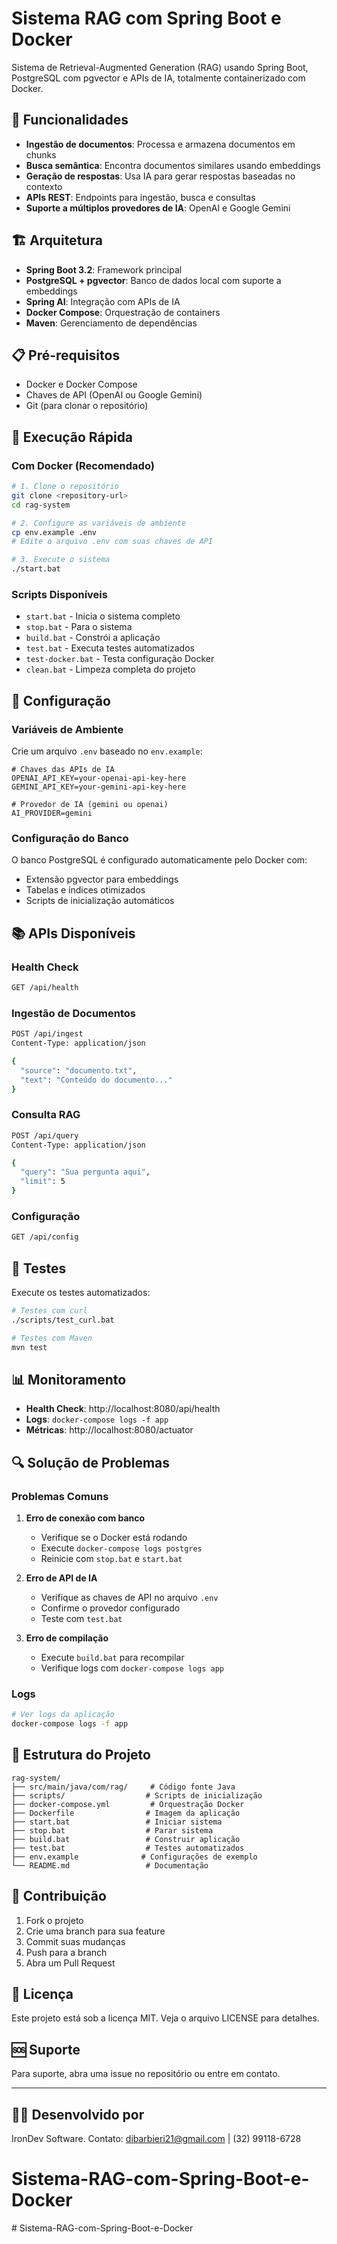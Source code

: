 # Sistema RAG com Spring Boot e Docker

Sistema de Retrieval-Augmented Generation (RAG) usando Spring Boot, PostgreSQL com pgvector e APIs de IA, totalmente containerizado com Docker.

## 🚀 Funcionalidades

- **Ingestão de documentos**: Processa e armazena documentos em chunks
- **Busca semântica**: Encontra documentos similares usando embeddings
- **Geração de respostas**: Usa IA para gerar respostas baseadas no contexto
- **APIs REST**: Endpoints para ingestão, busca e consultas
- **Suporte a múltiplos provedores de IA**: OpenAI e Google Gemini

## 🏗️ Arquitetura

- **Spring Boot 3.2**: Framework principal
- **PostgreSQL + pgvector**: Banco de dados local com suporte a embeddings
- **Spring AI**: Integração com APIs de IA
- **Docker Compose**: Orquestração de containers
- **Maven**: Gerenciamento de dependências

## 📋 Pré-requisitos

- Docker e Docker Compose
- Chaves de API (OpenAI ou Google Gemini)
- Git (para clonar o repositório)

## 🚀 Execução Rápida

### Com Docker (Recomendado)

```bash
# 1. Clone o repositório
git clone <repository-url>
cd rag-system

# 2. Configure as variáveis de ambiente
cp env.example .env
# Edite o arquivo .env com suas chaves de API

# 3. Execute o sistema
./start.bat
```

### Scripts Disponíveis

- `start.bat` - Inicia o sistema completo
- `stop.bat` - Para o sistema
- `build.bat` - Constrói a aplicação
- `test.bat` - Executa testes automatizados
- `test-docker.bat` - Testa configuração Docker
- `clean.bat` - Limpeza completa do projeto

## 🔧 Configuração

### Variáveis de Ambiente

Crie um arquivo `.env` baseado no `env.example`:

```env
# Chaves das APIs de IA
OPENAI_API_KEY=your-openai-api-key-here
GEMINI_API_KEY=your-gemini-api-key-here

# Provedor de IA (gemini ou openai)
AI_PROVIDER=gemini
```

### Configuração do Banco

O banco PostgreSQL é configurado automaticamente pelo Docker com:
- Extensão pgvector para embeddings
- Tabelas e índices otimizados
- Scripts de inicialização automáticos

## 📚 APIs Disponíveis

### Health Check
```bash
GET /api/health
```

### Ingestão de Documentos
```bash
POST /api/ingest
Content-Type: application/json

{
  "source": "documento.txt",
  "text": "Conteúdo do documento..."
}
```

### Consulta RAG
```bash
POST /api/query
Content-Type: application/json

{
  "query": "Sua pergunta aqui",
  "limit": 5
}
```

### Configuração
```bash
GET /api/config
```

## 🧪 Testes

Execute os testes automatizados:

```bash
# Testes com curl
./scripts/test_curl.bat

# Testes com Maven
mvn test
```

## 📊 Monitoramento

- **Health Check**: http://localhost:8080/api/health
- **Logs**: `docker-compose logs -f app`
- **Métricas**: http://localhost:8080/actuator

## 🔍 Solução de Problemas

### Problemas Comuns

1. **Erro de conexão com banco**
   - Verifique se o Docker está rodando
   - Execute `docker-compose logs postgres`
   - Reinicie com `stop.bat` e `start.bat`

2. **Erro de API de IA**
   - Verifique as chaves de API no arquivo `.env`
   - Confirme o provedor configurado
   - Teste com `test.bat`

3. **Erro de compilação**
   - Execute `build.bat` para recompilar
   - Verifique logs com `docker-compose logs app`

### Logs

```bash
# Ver logs da aplicação
docker-compose logs -f app
```

## 📁 Estrutura do Projeto

```
rag-system/
├── src/main/java/com/rag/     # Código fonte Java
├── scripts/                  # Scripts de inicialização
├── docker-compose.yml         # Orquestração Docker
├── Dockerfile                # Imagem da aplicação
├── start.bat                 # Iniciar sistema
├── stop.bat                  # Parar sistema
├── build.bat                 # Construir aplicação
├── test.bat                  # Testes automatizados
├── env.example              # Configurações de exemplo
└── README.md                 # Documentação
```

## 🤝 Contribuição

1. Fork o projeto
2. Crie uma branch para sua feature
3. Commit suas mudanças
4. Push para a branch
5. Abra um Pull Request

## 📄 Licença

Este projeto está sob a licença MIT. Veja o arquivo LICENSE para detalhes.

## 🆘 Suporte

Para suporte, abra uma issue no repositório ou entre em contato.

---

## 👨‍💻 Desenvolvido por

IronDev Software. Contato: dibarbieri21@gmail.com | (32) 99118-6728

# Sistema-RAG-com-Spring-Boot-e-Docker

#   S i s t e m a - R A G - c o m - S p r i n g - B o o t - e - D o c k e r  
 